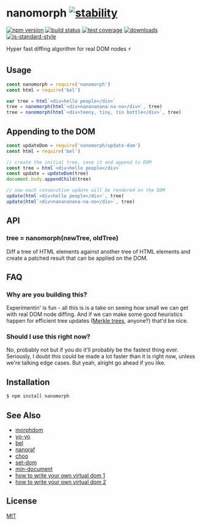 # nanomorph [![stability][0]][1]
[![npm version][2]][3] [![build status][4]][5] [![test coverage][6]][7]
[![downloads][8]][9] [![js-standard-style][10]][11]

Hyper fast diffing algorithm for real DOM nodes :zap:
## Usage
```js
const nanomorph = require('nanomorph')
const html = require('bel')

var tree = html`<div>hello people</div>`
tree = nanomorph(html`<div>nanananana-na-no</div>`, tree)
tree = nanomorph(html`<div>teeny, tiny, tin bottle</div>`, tree)
```

## Appending to the DOM
```js
const updateDom = require('nanomorph/update-dom')
const html = require('bel')

// create the initial tree, save it and append to DOM
const tree = html`<div>hello people</div>`
const update = updateDom(tree)
document.body.appendChild(tree)

// now each consecutive update will be rendered on the DOM
update(html`<div>hello people</div>`, tree)
update(html`<div>nanananana-na-no</div>`, tree)
```

## API
### tree = nanomorph(newTree, oldTree)
Diff a tree of HTML elements against another tree of HTML elements and create
a patched result that can be applied on the DOM.

## FAQ
### Why are you building this?
Experimentin' is fun - all this is is a take on seeing how small we can get
with real DOM node diffing. And if we can make some good heuristics happen for
efficient tree updates ([Merkle trees][mt], anyone?) that'd be nice.

### Should I use this right now?
No, probably not but if you do it'll probably be the fastest thing ever.
Seriously, I doubt this could be made a lot faster than it is right now, unless
we're talking edge cases. But yeah, alright go ahead if you like.

## Installation
```sh
$ npm install nanomorph
```

## See Also
- [morphdom][morphdom]
- [yo-yo][yo-yo]
- [bel][bel]
- [nanoraf][nanoraf]
- [choo][choo]
- [set-dom][set-dom]
- [min-document][mindoc]
- [how to write your own virtual dom 1][own-vdom-1]
- [how to write your own virtual dom 2][own-vdom-2]

## License
[MIT](https://tldrlegal.com/license/mit-license)

[own-vdom-1]: https://medium.com/@deathmood/how-to-write-your-own-virtual-dom-ee74acc13060
[own-vdom-2]: https://medium.com/@deathmood/write-your-virtual-dom-2-props-events-a957608f5c76
[mindoc]: https://github.com/Raynos/min-document
[nanoraf]: https://github.com/yoshuawuyts/nanoraf
[bel]: https://github.com/shama/bel
[choo]: https://github.com/yoshuawuyts/choo
[set-dom]: https://github.com/DylanPiercey/set-dom

[0]: https://img.shields.io/badge/stability-experimental-orange.svg?style=flat-square
[1]: https://nodejs.org/api/documentation.html#documentation_stability_index
[2]: https://img.shields.io/npm/v/nanomorph.svg?style=flat-square
[3]: https://npmjs.org/package/nanomorph
[4]: https://img.shields.io/travis/yoshuawuyts/nanomorph/master.svg?style=flat-square
[5]: https://travis-ci.org/yoshuawuyts/nanomorph
[6]: https://img.shields.io/codecov/c/github/yoshuawuyts/nanomorph/master.svg?style=flat-square
[7]: https://codecov.io/github/yoshuawuyts/nanomorph
[8]: http://img.shields.io/npm/dm/nanomorph.svg?style=flat-square
[9]: https://npmjs.org/package/nanomorph
[10]: https://img.shields.io/badge/code%20style-standard-brightgreen.svg?style=flat-square
[11]: https://github.com/feross/standard
[morphdom]: https://github.com/patrick-steele-idem/morphdom
[yo-yo]: https://github.com/maxogden/yo-yo
[mt]: https://en.wikipedia.org/wiki/Merkle_tree
